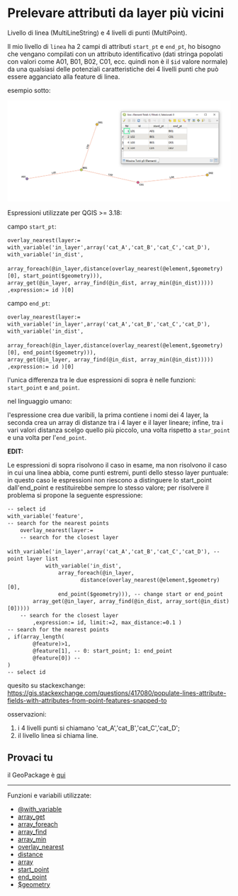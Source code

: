 # Prelevare attributi da layer più vicini

Livello di linea (MultiLineString) e 4 livelli di punti (MultiPoint).

Il mio livello di `linea` ha 2 campi di attributi `start_pt` e `end_pt`, ho bisogno che vengano compilati con un attributo identificativo (dati stringa popolati con valori come A01, B01, B02, C01, ecc. quindi non è il `$id` valore normale) da una qualsiasi delle potenziali caratteristiche dei 4 livelli punti che può essere agganciato alla feature di linea.

esempio sotto:

![](../img/esempi/attributi_da_layer_vicini/img_01.png)

Espressioni utilizzate per QGIS >= 3.18:

campo `start_pt`:

```
overlay_nearest(layer:=
with_variable('in_layer',array('cat_A','cat_B','cat_C','cat_D'),
with_variable('in_dist',
        array_foreach(@in_layer,distance(overlay_nearest(@element,$geometry)[0], start_point($geometry))),
array_get(@in_layer, array_find(@in_dist, array_min(@in_dist)))))
,expression:= id )[0]
```

campo `end_pt`:

```
overlay_nearest(layer:=
with_variable('in_layer',array('cat_A','cat_B','cat_C','cat_D'),
with_variable('in_dist',
        array_foreach(@in_layer,distance(overlay_nearest(@element,$geometry)[0], end_point($geometry))),
array_get(@in_layer, array_find(@in_dist, array_min(@in_dist)))))
,expression:= id )[0]
```

l'unica differenza tra le due espressioni di sopra è nelle funzioni: `start_point` e `and_point`.

nel linguaggio umano:

l'espressione crea due varibili, la prima contiene i nomi dei 4 layer, la seconda crea un array di distanze tra i 4 layer e il layer lineare; infine, tra i vari valori distanza scelgo quello più piccolo, una volta rispetto a `star_point` e una volta per l'`end_point`.

**EDIT:**

Le espressioni di sopra risolvono il caso in esame, ma non risolvono il caso in cui una linea abbia, come punti estremi, punti dello stesso layer puntuale: in questo caso le espressioni non riescono a distinguere lo start_point dall'end_point e restituirebbe sempre lo stesso valore; per risolvere il problema si propone la seguente espressione:

```
-- select id
with_variable('feature',
-- search for the nearest points
	overlay_nearest(layer:=
	-- search for the closest layer
		with_variable('in_layer',array('cat_A','cat_B','cat_C','cat_D'), -- point layer list
			with_variable('in_dist',
				array_foreach(@in_layer,
					   distance(overlay_nearest(@element,$geometry)[0],
				end_point($geometry))), -- change start or end_point
		array_get(@in_layer, array_find(@in_dist, array_sort(@in_dist)[0]))))
	-- search for the closest layer
		,expression:= id, limit:=2, max_distance:=0.1 )
-- search for the nearest points
, if(array_length(
		@feature)>1,
		@feature[1], -- 0: start_point; 1: end_point
		@feature[0]) -- 
)
-- select id
```

quesito su stackexchange: <https://gis.stackexchange.com/questions/417080/populate-lines-attribute-fields-with-attributes-from-point-features-snapped-to>

osservazioni: 

1. i 4 livelli punti si chiamano 'cat_A','cat_B','cat_C','cat_D';
2. il livello linea si chiama line.

## Provaci tu

il GeoPackage è [qui](../prova_tu/se.gpkg)

---

Funzioni e variabili utilizzate:

* [@with_variable](../gr_funzioni/variabili/with_variable.md)
* [array_get](../gr_funzioni/array/array_unico.md#array_get)
* [array_foreach](../gr_funzioni/array/array_unico.md#array_foreach)
* [array_find](../gr_funzioni/array/array_unico.md#array_find)
* [array_min](../gr_funzioni/arrayarray_unico.md#array_min)
* [overlay_nearest](../gr_funzioni/geometria/geometria_unico.md#overlay_nearest)
* [distance](../gr_funzioni/geometria/geometria_unico.md#distance)
* [array](../gr_funzioni/array/array_unico.md#start_point)
* [start_point](../gr_funzioni/geometria/geometria_unico.md#start_point)
* [end_point](../gr_funzioni/geometria/geometria_unico.md#end_point)
* [$geometry](../gr_funzioni/geometria/geometria_unico.md#geometry)
